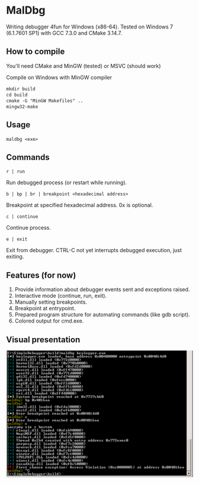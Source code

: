 # MalDbg

Writing debugger 4fun for Windows (x86-64).
Tested on Windows 7 (6.1.7601 SP1) with GCC 7.3.0 and CMake 3.14.7.

## How to compile
You'll need CMake and MinGW (tested) or MSVC (should work)

Compile on Windows with MinGW compiler

```
mkdir build
cd build
cmake -G "MinGW Makefiles" ..
mingw32-make
```

## Usage

```
maldbg <exe>
```

## Commands

```
r | run 
```

Run debugged process (or restart while running).

```
b | bp | br | breakpoint <hexadecimal address>
```

Breakpoint at specified hexadecimal address. 0x is optional. 

```
c | continue
```

Continue process.

```
e | exit
```

Exit from debugger. CTRL-C not yet interrupts debugged execution, just exiting.

## Features (for now)

1. Provide information about debugger events sent and exceptions raised. 
2. Interactive mode (continue, run, exit).
3. Manually setting breakpoints.
4. Breakpoint at entrypoint.
5. Prepared program structure for automating commands (like gdb script).
6. Colored output for cmd.exe.

## Visual presentation 

![](screen.png) 